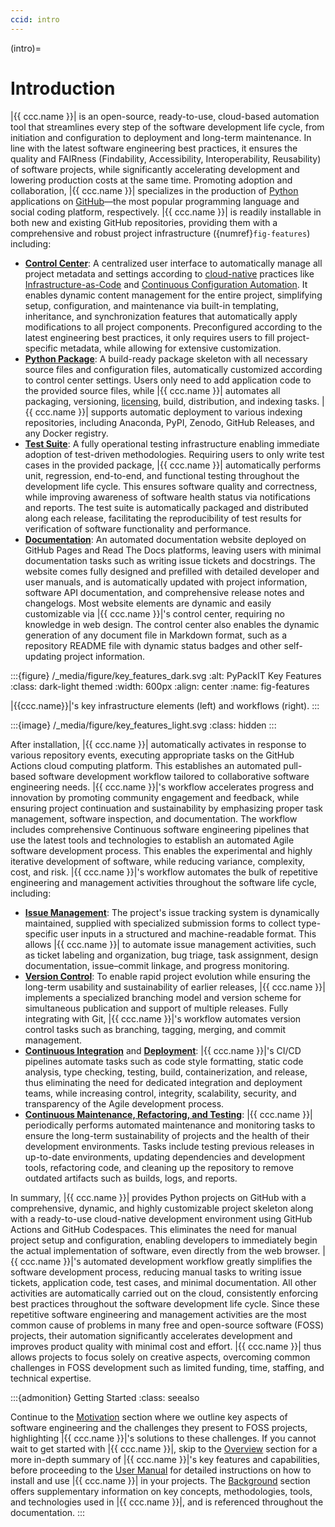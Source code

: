```yaml
---
ccid: intro
---
```


(intro)=
# Introduction

|{{ ccc.name }}| is an open-source, ready-to-use, cloud-based automation tool
that streamlines every step of the software development life cycle,
from initiation and configuration to deployment and long-term maintenance.
In line with the latest software engineering best practices,
it ensures the quality and FAIRness (Findability, Accessibility, Interoperability, Reusability)
of software projects,
while significantly accelerating development
and lowering production costs at the same time.
Promoting adoption and collaboration,
|{{ ccc.name }}| specializes in the production of [Python](#bg-py) applications on [GitHub](#bg-gh)—the
most popular programming language and social coding platform, respectively.
|{{ ccc.name }}| is readily installable in both new and existing GitHub repositories,
providing them with a comprehensive and robust project infrastructure ({numref}`fig-features`) including:

- [**Control Center**](#overview-cc): A centralized user interface to automatically manage 
  all project metadata and settings according to [cloud-native](#bg-cloud-native) practices 
  like [Infrastructure-as-Code](#bg-iac) and [Continuous Configuration Automation](#bg-cca). 
  It enables dynamic content management for the entire project, 
  simplifying setup, configuration, and maintenance via built-in templating, 
  inheritance, and synchronization features 
  that automatically apply modifications to all project components. 
  Preconfigured according to the latest engineering best practices, 
  it only requires users to fill project-specific metadata,
  while allowing for extensive customization.
- [**Python Package**](#overview-pkg): A build-ready package skeleton
  with all necessary source files and configuration files, 
  automatically customized according to control center settings. 
  Users only need to add application code to the provided source files, 
  while |{{ ccc.name }}| automates all packaging, versioning, [licensing](#overview-license),
  build, distribution, and indexing tasks.
  |{{ ccc.name }}| supports automatic deployment to various indexing repositories, 
  including Anaconda, PyPI, Zenodo, GitHub Releases, and any Docker registry.
- [**Test Suite**](#overview-testsuite): A fully operational testing infrastructure 
  enabling immediate adoption of test-driven methodologies. 
  Requiring users to only write test cases in the provided package, 
  |{{ ccc.name }}| automatically performs unit, regression, end-to-end, 
  and functional testing throughout the development life cycle. 
  This ensures software quality and correctness, 
  while improving awareness of software health status via notifications and reports. 
  The test suite is automatically packaged and distributed along each release, 
  facilitating the reproducibility of test results 
  for verification of software functionality and performance.
- [**Documentation**](#overview-docs): An automated documentation website
  deployed on GitHub Pages and Read The Docs platforms, 
  leaving users with minimal documentation tasks such as writing issue tickets and docstrings. 
  The website comes fully designed and prefilled with detailed developer and user manuals, 
  and is automatically updated with project information, software API documentation, 
  and comprehensive release notes and changelogs. 
  Most website elements are dynamic and easily customizable via |{{ ccc.name }}|'s control center, 
  requiring no knowledge in web design. 
  The control center also enables the dynamic generation of any document file in Markdown format, 
  such as a repository README file with dynamic status badges
  and other self-updating project information.


:::{figure} /_media/figure/key_features_dark.svg
:alt: PyPackIT Key Features
:class: dark-light themed
:width: 600px
:align: center
:name: fig-features

|{{ccc.name}}|'s key infrastructure elements (left) and workflows (right).
:::

:::{image} /_media/figure/key_features_light.svg
:class: hidden
:::


After installation, |{{ ccc.name }}| automatically activates in response to various repository events, 
executing appropriate tasks on the GitHub Actions cloud computing platform. 
This establishes an automated pull-based software development workflow 
tailored to collaborative software engineering needs. 
|{{ ccc.name }}|'s workflow accelerates progress and innovation 
by promoting community engagement and feedback, 
while ensuring project continuation and sustainability 
by emphasizing proper task management, software inspection, and documentation. 
The workflow includes comprehensive Continuous software engineering pipelines 
that use the latest tools and technologies to establish an automated Agile software development process. 
This enables the experimental and highly iterative development of software, 
while reducing variance, complexity, cost, and risk.
|{{ ccc.name }}|'s workflow automates the bulk of 
repetitive engineering and management activities throughout the software life cycle, including:

- [**Issue Management**](#overview-its): The project's issue tracking system is dynamically maintained, 
  supplied with specialized submission forms to collect type-specific user inputs 
  in a structured and machine-readable format. 
  This allows |{{ ccc.name }}| to automate issue management activities, 
  such as ticket labeling and organization, bug triage, task assignment, 
  design documentation, issue–commit linkage, and progress monitoring.
- [**Version Control**](#overview-vcs): To enable rapid project evolution 
  while ensuring the long-term usability and sustainability of earlier releases, 
  |{{ ccc.name }}| implements a specialized branching model and version scheme 
  for simultaneous publication and support of multiple releases. 
  Fully integrating with Git, |{{ ccc.name }}|'s workflow automates version control tasks 
  such as branching, tagging, merging, and commit management.
- [**Continuous Integration**](#overview-ci) and [**Deployment**](#overview-cd):
  |{{ ccc.name }}|'s CI/CD pipelines automate tasks 
  such as code style formatting, static code analysis, type checking, testing, build, 
  containerization, and release, thus eliminating the need for dedicated integration and deployment teams, 
  while increasing control, integrity, scalability, security,
  and transparency of the Agile development process.
- [**Continuous Maintenance, Refactoring, and Testing**](#overview-cm):
  |{{ ccc.name }}| periodically performs 
  automated maintenance and monitoring tasks to ensure the long-term sustainability of projects 
  and the health of their development environments. 
  Tasks include testing previous releases in up-to-date environments, 
  updating dependencies and development tools, 
  refactoring code, and cleaning up the repository 
  to remove outdated artifacts such as builds, logs, and reports.


In summary, |{{ ccc.name }}| provides Python projects on GitHub 
with a comprehensive, dynamic, and highly customizable project skeleton 
along with a ready-to-use cloud-native development environment
using GitHub Actions and GitHub Codespaces.
This eliminates the need for manual project setup and configuration, 
enabling developers to immediately begin the actual implementation of software, 
even directly from the web browser. 
|{{ ccc.name }}|'s automated development workflow
greatly simplifies the software development process, 
reducing manual tasks to writing issue tickets, 
application code, test cases, and minimal documentation. 
All other activities are automatically carried out on the cloud, 
consistently enforcing best practices throughout the software development life cycle. 
Since these repetitive software engineering and management activities 
are the most common cause of problems in many free and open-source software (FOSS) projects, 
their automation significantly accelerates development
and improves product quality with minimal cost and effort. 
|{{ ccc.name }}| thus allows projects to focus solely on creative aspects,
overcoming common challenges in FOSS development
such as limited funding, time, staffing, and technical expertise.


:::{admonition} Getting Started
:class: seealso

Continue to the [Motivation](#overview) section
where we outline key aspects of software engineering and
the challenges they present to FOSS projects,
highlighting |{{ ccc.name }}|'s solutions to these challenges.
If you cannot wait to get started with |{{ ccc.name }}|,
skip to the [Overview](#overview) section for
a more in-depth summary of |{{ ccc.name }}|'s 
key features and capabilities, before proceeding to the
[User Manual](#manual) for detailed instructions
on how to install and use |{{ ccc.name }}| in your projects.
The [Background](#bg) section offers
supplementary information on key concepts, methodologies, 
tools, and technologies used in |{{ ccc.name }}|,
and is referenced throughout the documentation.
:::
